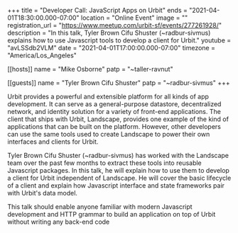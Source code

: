 +++
title = "Developer Call: JavaScript Apps on Urbit"
ends = "2021-04-01T18:30:00.000-07:00"
location = "Online Event"
image = ""
registration_url = "https://www.meetup.com/urbit-sf/events/277261928/"
description = "In this talk, Tyler Brown Cifu Shuster (~radbur-sivmus) explains how to use Javascript tools to develop a client for Urbit."
youtube = "avLSSdb2VLM"
date = "2021-04-01T17:00:00.000-07:00"
timezone = "America/Los_Angeles"

[[hosts]]
name = "Mike Osborne"
patp = "~taller-ravnut"

[[guests]]
name = "Tyler Brown Cifu Shuster"
patp = "~radbur-sivmus"
+++

Urbit provides a powerful and extensible platform for all kinds of app development. It can serve as a general-purpose datastore, decentralized network, and identity solution for a variety of front-end applications. The client that ships with Urbit, Landscape, provides one example of the kind of applications that can be built on the platform. However, other developers can use the same tools used to create Landscape to power their own interfaces and clients for Urbit.

Tyler Brown Cifu Shuster (~radbur-sivmus) has worked with the Landscape team over the past few months to extract these tools into reusable Javascript packages. In this talk, he will explain how to use them to develop a client for Urbit independent of Landscape. He will cover the basic lifecycle of a client and explain how Javascript interface and state frameworks pair with Urbit's data model.

This talk should enable anyone familiar with modern Javascript development and HTTP grammar to build an application on top of Urbit without writing any back-end code
